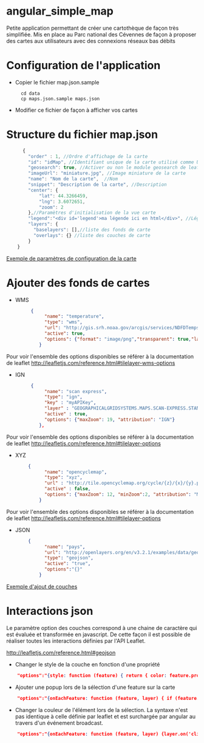 # angular_simple_map
Petite application permettant de créer une cartothèque de façon très simplifiée. Mis en place au Parc national des Cévennes de façon à proposer des cartes aux utilisateurs avec des connexions réseaux bas débits


Configuration de l'application
==============================

* Copier le fichier map.json.sample 


        cd data
        cp maps.json.sample maps.json
        
* Modifier ce fichier de façon à afficher vos cartes

Structure du fichier map.json
==============================

```javascript
      {
        "order" : 1, //Ordre d'affichage de la carte
        "id": "idMap", //Identifiant unique de la carte utilisé comme URL
        "geosearch": true, //Activer ou non le module geosearch de leaflet
        "imageUrl": "miniature.jpg", //Image miniature de la carte
        "name": "Nom de la carte",  //Nom
        "snippet": "Description de la carte", //Description
        "center": { 
            "lat": 44.3266459,
            "lng": 3.6072651,
            "zoom": 2
        },//Paramètres d'initialisation de la vue carte
        "legend":"<div id='legend'>ma légende ici en html</div>", //Légende
        "layers": { 
          "baselayers": [],//liste des fonds de carte
          "overlays": {} //liste des couches de carte
        }
    }
```

[Exemple de paramètres de configuration de la carte](https://github.com/PnCevennes/angular_simple_map/blob/master/data/maps.json.sample#L3;L14)

Ajouter des fonds de cartes
===========================

* WMS
```json
         {
              "name": "temperature",
              "type": "wms",
              "url": "http://gis.srh.noaa.gov/arcgis/services/NDFDTemps/MapServer/WMSServer?",
              "active": true,
              "options": {"format": "image/png","transparent": true,"layers": 16 }
            }
```

Pour voir l'ensemble des options disponibles se référer à la documentation de leaflet
http://leafletjs.com/reference.html#tilelayer-wms-options

* IGN
```json
         {
              "name": "scan express",
              "type": "ign",
              "key" : "myAPIKey",
              "layer" : "GEOGRAPHICALGRIDSYSTEMS.MAPS.SCAN-EXPRESS.STANDARD", 
              "active" : true,
              "options": {"maxZoom": 19, "attribution": "IGN"}
            },
 ```
Pour voir l'ensemble des options disponibles se référer à la documentation de leaflet http://leafletjs.com/reference.html#tilelayer-options 

* XYZ
```json
        {
              "name": "opencyclemap",
              "type": "xyz",
              "url" : "http://tile.opencyclemap.org/cycle/{z}/{x}/{y}.png", 
              "active" : false,
              "options": {"maxZoom": 12, "minZoom":2, "attribution": "Map data © <a href='http://opencyclemap.org'>opencyclemap</a> contributors"}
            }
```
Pour voir l'ensemble des options disponibles se référer à la documentation de leaflet http://leafletjs.com/reference.html#tilelayer-options
  
* JSON
```json
        {
              "name": "pays",
              "url": "http://openlayers.org/en/v3.2.1/examples/data/geojson/countries.geojson",
              "type": "geojson",
              "active": "true",
              "options":"{}"
            }
```

[Exemple d'ajout de couches](https://github.com/PnCevennes/angular_simple_map/blob/master/data/maps.json.sample#L16;L30)


Interactions json
=================
Le paramètre option des couches correspond à une chaine de caractère qui est évaluée et transformée en javascript. De cette façon il est possible de réaliser toutes les interactions définies par l'API Leaflet.

http://leafletjs.com/reference.html#geojson

* Changer le style de la couche en fonction d'une propriété

```json
    "options":"{style: function (feature) { return { color: feature.properties.macouleur, opacity: 1, fillOpacity: 0.2}; }}"
```

* Ajouter une popup lors de la sélection d'une feature sur la carte

```json
    "options":"{onEachFeature: function (feature, layer) { if (feature.properties && feature.properties.name, {noHide:false}) { layer.bindPopup(feature.properties.name); } } }"
```


* Changer la couleur de l'élément lors de la sélection. La syntaxe n'est pas identique à celle définie par leaflet et est surchargée par angular au travers d'un événement broadcast.


```json
    "options":"{onEachFeature: function (feature, layer) {layer.on('click', function(e){$rootScope.$apply($rootScope.$broadcast(\"feature:click\", layer));});} }"
```
